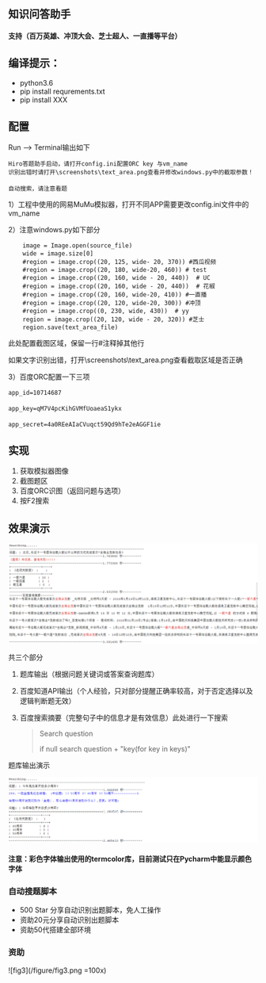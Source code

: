 ## 知识问答助手

#### 支持（百万英雄、冲顶大会、芝士超人、一直播等平台）

## 编译提示：

- python3.6 
- pip install requrements.txt
- pip install XXX

## 配置

Run —>  Terminal输出如下

```
Hiro答题助手启动，请打开config.ini配置ORC key 与vm_name
识别出错时请打开\screenshots\text_area.png查看并修改windows.py中的截取参数！

自动搜索，请注意看题
```

1）工程中使用的网易MuMu模拟器，打开不同APP需要更改config.ini文件中的vm_name

2）注意windows.py如下部分

```
    image = Image.open(source_file)
    wide = image.size[0]
    #region = image.crop((20, 125, wide- 20, 370)) #西瓜视频
    #region = image.crop((20, 180, wide-20, 460)) # test
    #region = image.crop((20, 160, wide - 20, 440))  # UC
    #region = image.crop((20, 160, wide - 20, 440))  # 花椒
    #region = image.crop((20, 160, wide-20, 410)) #一直播
    #region = image.crop((20, 120, wide-20, 300)) #冲顶
    #region = image.crop((0, 230, wide, 430))  # yy
    region = image.crop((20, 120, wide - 20, 320)) #芝士
    region.save(text_area_file)
```

此处配置截图区域，保留一行#注释掉其他行

如果文字识别出错，打开\screenshots\text_area.png查看截取区域是否正确

3）百度ORC配置一下三项

```
app_id=10714687

app_key=qM7V4pcKihGVMfUoaeaS1ykx

app_secret=4a0REeAIaCVuqct59Qd9hTe2eAGGF1ie
```

## 实现

1. 获取模拟器图像
2. 截图题区
3. 百度ORC识图（返回问题与选项）
4. 按F2搜索

## 效果演示

![pig1](/figure/pig1.jpg)

共三个部分

1. 题库输出（根据问题关键词或答案查询题库）

2. 百度知道API输出（个人经验，只对部分提醒正确率较高，对于否定选择以及逻辑判断题无效）

3. 百度搜索摘要（完整句子中的信息才是有效信息）此处进行一下搜索

   > Search question
   >
   > if null search question + "key(for key in keys)"

题库输出演示

![pig2](/figure/pig2.jpg)

#### 注意：彩色字体输出使用的termcolor库，目前测试只在Pycharm中能显示颜色字体

### 自动搜题脚本

- 500 Star 分享自动识别出题脚本，免人工操作
- 资助20元分享自动识别出题脚本
- 资助50代搭建全部环境

### 资助

![fig3](/figure/fig3.png =100x)
